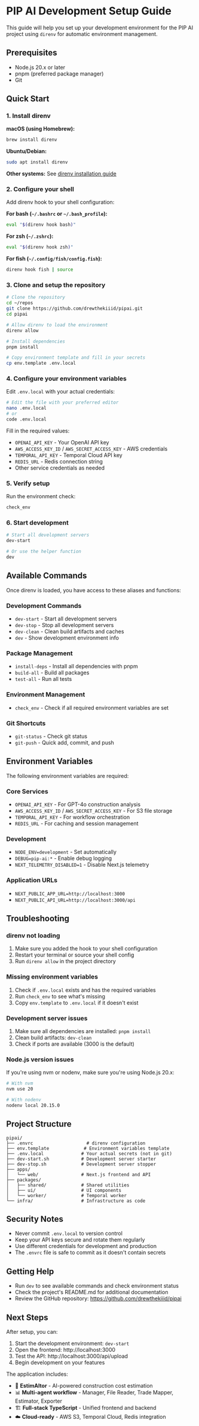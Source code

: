 # PIP AI Development Setup Guide

This guide will help you set up your development environment for the PIP AI project using `direnv` for automatic environment management.

## Prerequisites

- Node.js 20.x or later
- pnpm (preferred package manager)
- Git

## Quick Start

### 1. Install direnv

**macOS (using Homebrew):**
```bash
brew install direnv
```

**Ubuntu/Debian:**
```bash
sudo apt install direnv
```

**Other systems:** See [direnv installation guide](https://direnv.net/docs/installation.html)

### 2. Configure your shell

Add direnv hook to your shell configuration:

**For bash (`~/.bashrc` or `~/.bash_profile`):**
```bash
eval "$(direnv hook bash)"
```

**For zsh (`~/.zshrc`):**
```bash
eval "$(direnv hook zsh)"
```

**For fish (`~/.config/fish/config.fish`):**
```bash
direnv hook fish | source
```

### 3. Clone and setup the repository

```bash
# Clone the repository
cd ~/repos
git clone https://github.com/drewthekiiid/pipai.git
cd pipai

# Allow direnv to load the environment
direnv allow

# Install dependencies
pnpm install

# Copy environment template and fill in your secrets
cp env.template .env.local
```

### 4. Configure your environment variables

Edit `.env.local` with your actual credentials:

```bash
# Edit the file with your preferred editor
nano .env.local
# or
code .env.local
```

Fill in the required values:
- `OPENAI_API_KEY` - Your OpenAI API key
- `AWS_ACCESS_KEY_ID` / `AWS_SECRET_ACCESS_KEY` - AWS credentials
- `TEMPORAL_API_KEY` - Temporal Cloud API key
- `REDIS_URL` - Redis connection string
- Other service credentials as needed

### 5. Verify setup

Run the environment check:
```bash
check_env
```

### 6. Start development

```bash
# Start all development servers
dev-start

# Or use the helper function
dev
```

## Available Commands

Once direnv is loaded, you have access to these aliases and functions:

### Development Commands
- `dev-start` - Start all development servers
- `dev-stop` - Stop all development servers  
- `dev-clean` - Clean build artifacts and caches
- `dev` - Show development environment info

### Package Management
- `install-deps` - Install all dependencies with pnpm
- `build-all` - Build all packages
- `test-all` - Run all tests

### Environment Management
- `check_env` - Check if all required environment variables are set

### Git Shortcuts
- `git-status` - Check git status
- `git-push` - Quick add, commit, and push

## Environment Variables

The following environment variables are required:

### Core Services
- `OPENAI_API_KEY` - For GPT-4o construction analysis
- `AWS_ACCESS_KEY_ID` / `AWS_SECRET_ACCESS_KEY` - For S3 file storage
- `TEMPORAL_API_KEY` - For workflow orchestration
- `REDIS_URL` - For caching and session management

### Development
- `NODE_ENV=development` - Set automatically
- `DEBUG=pip-ai:*` - Enable debug logging
- `NEXT_TELEMETRY_DISABLED=1` - Disable Next.js telemetry

### Application URLs
- `NEXT_PUBLIC_APP_URL=http://localhost:3000`
- `NEXT_PUBLIC_API_URL=http://localhost:3000/api`

## Troubleshooting

### direnv not loading

1. Make sure you added the hook to your shell configuration
2. Restart your terminal or source your shell config
3. Run `direnv allow` in the project directory

### Missing environment variables

1. Check if `.env.local` exists and has the required variables
2. Run `check_env` to see what's missing
3. Copy `env.template` to `.env.local` if it doesn't exist

### Development server issues

1. Make sure all dependencies are installed: `pnpm install`
2. Clean build artifacts: `dev-clean`
3. Check if ports are available (3000 is the default)

### Node.js version issues

If you're using nvm or nodenv, make sure you're using Node.js 20.x:

```bash
# With nvm
nvm use 20

# With nodenv
nodenv local 20.15.0
```

## Project Structure

```
pipai/
├── .envrc                    # direnv configuration
├── env.template             # Environment variables template
├── .env.local              # Your actual secrets (not in git)
├── dev-start.sh            # Development server starter
├── dev-stop.sh             # Development server stopper
├── apps/
│   └── web/                # Next.js frontend and API
├── packages/
│   ├── shared/             # Shared utilities
│   ├── ui/                 # UI components
│   └── worker/             # Temporal worker
└── infra/                  # Infrastructure as code
```

## Security Notes

- Never commit `.env.local` to version control
- Keep your API keys secure and rotate them regularly
- Use different credentials for development and production
- The `.envrc` file is safe to commit as it doesn't contain secrets

## Getting Help

- Run `dev` to see available commands and check environment status
- Check the project's README.md for additional documentation
- Review the GitHub repository: https://github.com/drewthekiiid/pipai

## Next Steps

After setup, you can:

1. Start the development environment: `dev-start`
2. Open the frontend: http://localhost:3000
3. Test the API: http://localhost:3000/api/upload
4. Begin development on your features

The application includes:
- 🤖 **EstimAItor** - AI-powered construction cost estimation
- 📊 **Multi-agent workflow** - Manager, File Reader, Trade Mapper, Estimator, Exporter
- 🏗️ **Full-stack TypeScript** - Unified frontend and backend
- ☁️ **Cloud-ready** - AWS S3, Temporal Cloud, Redis integration 